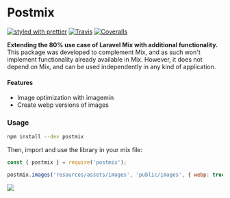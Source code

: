 # Postmix

[![styled with prettier](https://img.shields.io/badge/styled_with-prettier-ff69b4.svg)](https://github.com/prettier/prettier)
[![Travis](https://img.shields.io/travis/alexjoverm/typescript-library-starter.svg)](https://travis-ci.org/alexjoverm/typescript-library-starter)
[![Coveralls](https://img.shields.io/coveralls/alexjoverm/typescript-library-starter.svg)](https://coveralls.io/github/alexjoverm/typescript-library-starter)

**Extending the 80% use case of Laravel Mix with additional functionality.**  
This package was developed
to complement Mix, and as such won't implement functionality already available in Mix. However, it does not depend on Mix, and can be used independently in any kind of application.

#### Features

- Image optimization with imagemin
- Create webp versions of images

### Usage

```bash
npm install --dev postmix
```

Then, import and use the library in your mix file:

```javascript
const { postmix } = require('postmix');

postmix.images('resources/assets/images', 'public/images', { webp: true });
```

![](https://i.imgur.com/g85Wlf0.png)